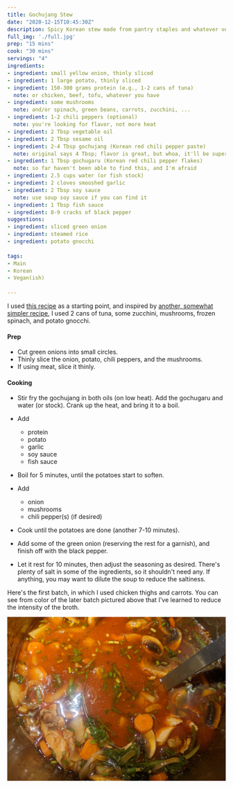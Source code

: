 ```yaml
---
title: Gochujang Stew
date: "2020-12-15T10:45:30Z"
description: Spicy Korean stew made from pantry staples and whatever veggies you have on hand.
full_img: './full.jpg'
prep: "15 mins"
cook: "30 mins"
servings: "4"
ingredients:
- ingredient: small yellow onion, thinly sliced
- ingredient: 1 large potato, thinly sliced
- ingredient: 150-300 grams protein (e.g., 1-2 cans of tuna)
  note: or chicken, beef, tofu, whatever you have
- ingredient: some mushrooms
  note: and/or spinach, green beans, carrots, zucchini, ...
- ingredient: 1-2 chili peppers (optional)
  note: you're looking for flavor, not more heat
- ingredient: 2 Tbsp vegetable oil
- ingredient: 2 Tbsp sesame oil
- ingredient: 2-4 Tbsp gochujang (Korean red chili pepper paste)
  note: original says 4 Tbsp; flavor is great, but whoa, it'll be super spicy. reduce to 2 Tbsp unless adding plenty of protein and veggies.
- ingredient: 1 Tbsp gochugaru (Korean red chili pepper flakes)
  note: so far haven't been able to find this, and I'm afraid
- ingredient: 2.5 cups water (or fish stock)
- ingredient: 2 cloves smooshed garlic
- ingredient: 2 Tbsp soy sauce
  note: use soup soy sauce if you can find it
- ingredient: 1 Tbsp fish sauce
- ingredient: 8-9 cracks of black pepper
suggestions:
- ingredient: sliced green onion
- ingredient: steamed rice
- ingredient: potato gnocchi

tags:
- Main
- Korean
- Vegan(ish)

---
```


I used [this recipe](https://futuredish.com/gochujang-jjigae-use-up-your-tub-of-gochujang) as a starting point, and inspired by [another, somewhat simpler recipe](http://crazykoreancooking.com/recipe/red-chili-paste-stew-tuna-chamchi-gochujang-jjigae), I used 2 cans of tuna, some zucchini, mushrooms, frozen spinach, and potato gnocchi.

#### Prep

- Cut green onions into small circles.
- Thinly slice the onion, potato, chili peppers, and the mushrooms.
- If using meat, slice it thinly.

#### Cooking

- Stir fry the gochujang in both oils (on low heat). Add the gochugaru and water (or stock). Crank up the heat, and bring it to a boil.

- Add
  - protein
  - potato
  - garlic
  - soy sauce
  - fish sauce

- Boil for 5 minutes, until the potatoes start to soften.

- Add
  - onion
  - mushrooms
  - chili pepper(s) (if desired)

- Cook until the potatoes are done (another 7-10 minutes).

- Add some of the green onion (reserving the rest for a garnish), and finish off with the black pepper.

- Let it rest for 10 minutes, then adjust the seasoning as desired. There's plenty of salt in some of the ingredients, so it shouldn't need any. If anything, you may want to dilute the soup to reduce the saltiness.

Here's the first batch, in which I used chicken thighs and carrots. You can see from color of the later batch pictured above that I've learned to reduce the intensity of the broth.

![original version](./first-batch.jpg)
